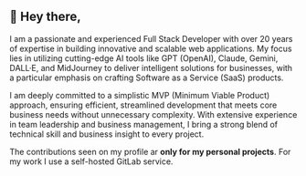 ## 👋 Hey there,
I am a passionate and experienced Full Stack Developer with over 20 years of expertise in building innovative and scalable web applications. My focus lies in utilizing cutting-edge AI tools like GPT (OpenAI), Claude, Gemini, DALL·E, and MidJourney to deliver intelligent solutions for businesses, with a particular emphasis on crafting Software as a Service (SaaS) products.

I am deeply committed to a simplistic MVP (Minimum Viable Product) approach, ensuring efficient, streamlined development that meets core business needs without unnecessary complexity. With extensive experience in team leadership and business management, I bring a strong blend of technical skill and business insight to every project.

The contributions seen on my profile ar **only for my personal projects**. For my work I use a self-hosted GitLab service.
<!--
**Ricu23/ricu23** is a ✨ _special_ ✨ repository because its `README.md` (this file) appears on your GitHub profile.

Here are some ideas to get you started:

- 🔭 I’m currently working on ...
- 🌱 I’m currently learning ...
- 👯 I’m looking to collaborate on ...
- 🤔 I’m looking for help with ...
- 💬 Ask me about ...
- 📫 How to reach me: ...
- 😄 Pronouns: ...
- ⚡ Fun fact: ...
-->
